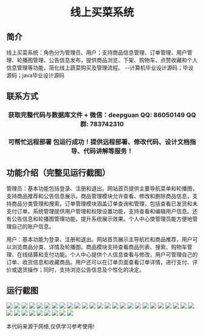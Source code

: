 <p><h1 align="center">线上买菜系统</h1></p>

## 简介
线上买菜系统：角色分为管理员、用户；支持商品信息管理、订单管理、用户管理、轮播图管理、公告信息发布，提供商品浏览、下架、购物车、点赞收藏和个人信息管理等功能，简化线上蔬菜购买及管理流程。    --计算机毕业设计源码；毕设源码；java毕业设计源码


## 联系方式
<p><h3 align="center">获取完整代码与数据库文件 + 微信：deepguan QQ: 86050149 QQ群: 783742310</h3></p>
<p><h3 align="center">可帮忙远程部署 包运行成功！提供远程部署、修改代码、设计文档指导、代码讲解等服务！</h3></p>

## 功能介绍（完整见运行截图）
管理员：基本功能包括登录、注册和退出。网站首页提供主要导航菜单和轮播图，支持商品推荐和公告信息展示。商品管理模块允许查看、修改和删除商品信息，支持商品分类管理和搜索。订单管理模块涵盖订单查询和管理，包括查看已发货和未支付订单。系统管理提供用户管理和权限设置功能，支持查看和编辑用户信息。还有公告信息和轮播图管理功能，提升系统展示效果。个人中心使管理员能方便地管理自己的账户信息。

用户：基本功能为登录、注册和退出。网站首页展示主导航栏和商品推荐，用户可以浏览商品分类、详情及轮播图。商品模块支持查看商品列表、搜索、购物车管理、在线结算和支付功能。个人中心提供个人信息查看与修改，用户可管理自己的订单、收货信息和收藏商品。用户还可以在订单页面查看订单详情，进行支付、评价或退货操作；同时，支持浏览公告信息及个性化的决定。


## 运行截图
![](img/001.jpg)
![](img/002.jpg)
![](img/003.jpg)
![](img/004.jpg)
![](img/005.jpg)
![](img/006.jpg)
![](img/007.jpg)
![](img/008.jpg)
![](img/009.jpg)
![](img/010.jpg)
![](img/011.jpg)
![](img/012.jpg)
![](img/013.jpg)
![](img/014.jpg)
![](img/015.jpg)
![](img/016.jpg)
![](img/017.jpg)
![](img/018.jpg)
![](img/019.jpg)
![](img/020.jpg)
![](img/021.jpg)
![](img/022.jpg)
![](img/023.jpg)
![](img/024.jpg)
![](img/025.jpg)
![](img/026.jpg)
![](img/027.jpg)
![](img/028.jpg)
![](img/029.jpg)
![](img/030.jpg)
![](img/031.jpg)
![](img/032.jpg)
![](img/033.jpg)
![](img/034.jpg)

<p>本代码来源于网络,仅供学习参考使用!</p>
